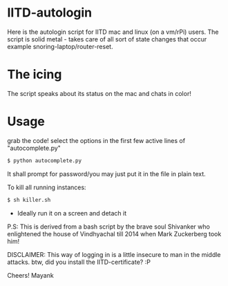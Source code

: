 # IITD-autologin
Here is the autologin script for IITD mac and linux (on a vm/rPi) users. 
The script is solid metal - takes care of all sort of state changes that occur example snoring-laptop/router-reset.

# The icing
The script speaks about its status on the mac and chats in color!

# Usage
grab the code!
select the options in the first few active lines of "autocomplete.py" 

```bash
$ python autocomplete.py 
```

It shall prompt for password/you may just put it in the file in plain text.

To kill all running instances:

```bash
$ sh killer.sh
```

* Ideally run it on a screen and detach it

P.S: This is derived from a bash script by the brave soul Shivanker who enlightened the house of Vindhyachal till 2014 when Mark Zuckerberg took him!

DISCLAIMER: This way of logging in is a little insecure to man in the middle attacks. btw, did you install the IITD-certificate? :P

Cheers!
Mayank
